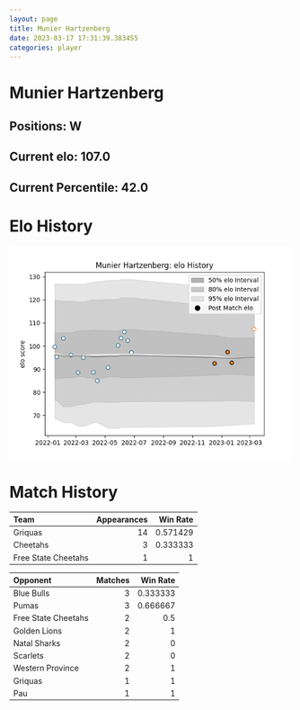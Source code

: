 ```yaml
---  
layout: page  
title: Munier Hartzenberg  
date: 2023-03-17 17:31:39.383455  
categories: player  
---
```

# Munier Hartzenberg

## Positions: W

## Current elo: 107.0

## Current Percentile: 42.0

# Elo History


![elo history](history_MunierHartzenberg.png)
# Match History


| Team                |   Appearances |   Win Rate |
|:--------------------|--------------:|-----------:|
| Griquas             |            14 |   0.571429 |
| Cheetahs            |             3 |   0.333333 |
| Free State Cheetahs |             1 |   1        |

| Opponent            |   Matches |   Win Rate |
|:--------------------|----------:|-----------:|
| Blue Bulls          |         3 |   0.333333 |
| Pumas               |         3 |   0.666667 |
| Free State Cheetahs |         2 |   0.5      |
| Golden Lions        |         2 |   1        |
| Natal Sharks        |         2 |   0        |
| Scarlets            |         2 |   0        |
| Western Province    |         2 |   1        |
| Griquas             |         1 |   1        |
| Pau                 |         1 |   1        |